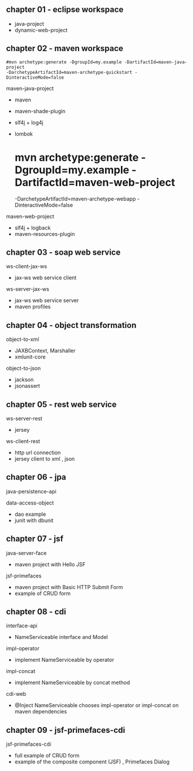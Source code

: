 ## chapter 01 - eclipse workspace
- java-project
- dynamic-web-project

## chapter 02 - maven workspace

	#mvn archetype:generate -DgroupId=my.example -DartifactId=maven-java-project  
	-DarchetypeArtifactId=maven-archetype-quickstart -DinteractiveMode=false
	
maven-java-project
- maven
- maven-shade-plugin
- slf4j + log4j
- lombok

	# mvn archetype:generate -DgroupId=my.example -DartifactId=maven-web-project 
	 -DarchetypeArtifactId=maven-archetype-webapp -DinteractiveMode=false

maven-web-project
- slf4j + logback
- maven-resources-plugin

## chapter 03 - soap web service
ws-client-jax-ws
- jax-ws web service client

ws-server-jax-ws
- jax-ws web service server
- maven profiles

## chapter 04 - object transformation
object-to-xml
- JAXBContext, Marshaller
- xmlunit-core  

object-to-json
- jackson
- jsonassert

## chapter 05 - rest web service
ws-server-rest
- jersey

ws-client-rest
- http url connection
- jersey client to xml , json

## chapter 06 - jpa
java-persistence-api

data-access-object
- dao example
- junit with dbunit 

## chapter 07 - jsf
java-server-face
- maven project with Hello JSF

jsf-primefaces
- maven project with Basic HTTP Submit Form
- example of CRUD form

## chapter 08 - cdi
interface-api
- NameServiceable interface and Model

impl-operator
- implement NameServiceable by operator

impl-concat
- implement NameServiceable by concat method

cdi-web
- @Inject NameServiceable chooses impl-operator or impl-concat on maven dependencies

## chapter 09 - jsf-primefaces-cdi
jsf-primefaces-cdi
- full example of CRUD form
- example of the composite component (JSF) , Primefaces Dialog


